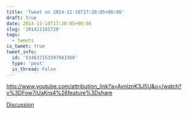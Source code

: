 ```yaml
---
title: 'Tweet on 2014-11-18T17:20:05+00:00'
draft: true
date: 2014-11-18T17:20:05+00:00
slug: '201411181720'
tags:
  - tweets
is_tweet: true
tweet_info:
  id: '534637153397903360'
  type: 'post'
  is_thread: False
---
```




<http://www.youtube.com/attribution_link?a=AvniznK3J5U&u=/watch?v%3DFow7iUaKrq4%26feature%3Dshare>

[Discussion](https://x.com/sytelus/status/534637153397903360)
